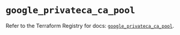 # `google_privateca_ca_pool`

Refer to the Terraform Registry for docs: [`google_privateca_ca_pool`](https://registry.terraform.io/providers/hashicorp/google-beta/5.39.0/docs/resources/google_privateca_ca_pool).
